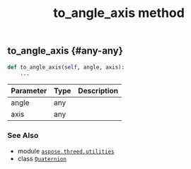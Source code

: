 ﻿---
title: to_angle_axis method
second_title: Aspose.3D for Python via .NET API References
description: 
type: docs
weight: 120
url: /aspose.threed.utilities/quaternion/to_angle_axis/
is_root: false
---

## to_angle_axis {#any-any}





```python
def to_angle_axis(self, angle, axis):
    ...
```


| Parameter | Type | Description |
| :- | :- | :- |
| angle | any |  |
| axis | any |  |



### See Also
* module [`aspose.threed.utilities`](../../)
* class [`Quaternion`](/3d/python-net/aspose.threed.utilities/quaternion)
